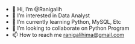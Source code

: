 - 👋 Hi, I’m @Ranigalih
- 👀 I’m interested in Data Analyst
- 🌱 I’m currently learning Python, MySQL, Etc
- 💞️ I’m looking to collaborate on Python Program
- 📫 How to reach me ranigalihima@gmail.com 

<!---
Ranigalih/Ranigalih is a ✨ special ✨ repository because its `README.md` (this file) appears on your GitHub profile.
You can click the Preview link to take a look at your changes.
--->
